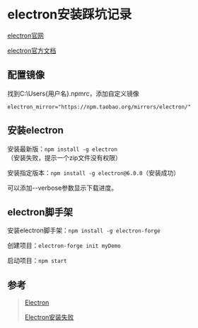 # electron安装踩坑记录

[electron官网](https://electronjs.org/)

[electron官方文档](https://electronjs.org/docs)

## 配置镜像

找到C:\Users\{用户名}\.npmrc，添加自定义镜像

`electron_mirror="https://npm.taobao.org/mirrors/electron/"`

## 安装electron

安装最新版：`npm install -g electron`（安装失败，提示一个zip文件没有权限）

安装指定版本：`npm install -g electron@6.0.0`（安装成功）

可以添加--verbose参数显示下载进度。

## electron脚手架

安装electron脚手架：`npm install -g electron-forge`

创建项目：`electron-forge init myDemo`

启动项目：`npm start`

## 参考

> [Electron](https://www.jianshu.com/p/9a12d3b06394)
>
> [Electron安装失败](https://blog.csdn.net/mocoe/article/details/86751925)

